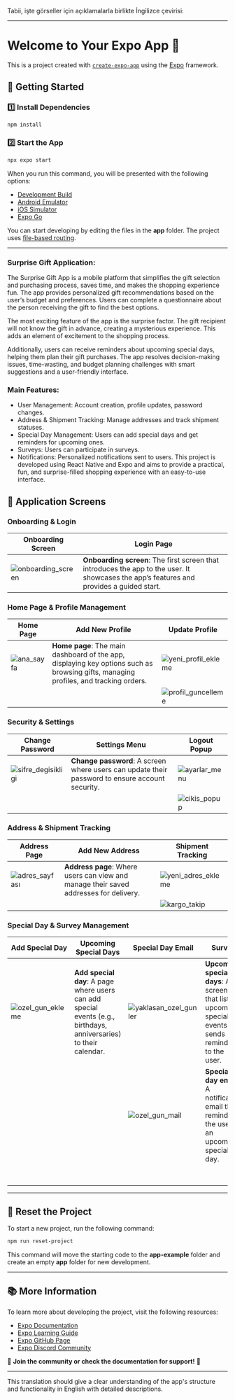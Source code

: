 Tabii, işte görseller için açıklamalarla birlikte İngilizce çevirisi:

---

# Welcome to Your Expo App 🚀

This is a project created with [`create-expo-app`](https://www.npmjs.com/package/create-expo-app) using the [Expo](https://expo.dev) framework.

## 📌 Getting Started

### 1️⃣ Install Dependencies
```bash
npm install
```

### 2️⃣ Start the App
```bash
npx expo start
```
When you run this command, you will be presented with the following options:
- [Development Build](https://docs.expo.dev/develop/development-builds/introduction/)
- [Android Emulator](https://docs.expo.dev/workflow/android-studio-emulator/)
- [iOS Simulator](https://docs.expo.dev/workflow/ios-simulator/)
- [Expo Go](https://expo.dev/go)

You can start developing by editing the files in the **app** folder. The project uses [file-based routing](https://docs.expo.dev/router/introduction).

---
### Surprise Gift Application:

The Surprise Gift App is a mobile platform that simplifies the gift selection and purchasing process, saves time, and makes the shopping experience fun. The app provides personalized gift recommendations based on the user’s budget and preferences. Users can complete a questionnaire about the person receiving the gift to find the best options.

The most exciting feature of the app is the surprise factor. The gift recipient will not know the gift in advance, creating a mysterious experience. This adds an element of excitement to the shopping process.

Additionally, users can receive reminders about upcoming special days, helping them plan their gift purchases. The app resolves decision-making issues, time-wasting, and budget planning challenges with smart suggestions and a user-friendly interface.

### Main Features:
- User Management: Account creation, profile updates, password changes.
- Address & Shipment Tracking: Manage addresses and track shipment statuses.
- Special Day Management: Users can add special days and get reminders for upcoming ones.
- Surveys: Users can participate in surveys.
- Notifications: Personalized notifications sent to users.
This project is developed using React Native and Expo and aims to provide a practical, fun, and surprise-filled shopping experience with an easy-to-use interface.

## 📱 Application Screens

### **Onboarding & Login**
| Onboarding Screen | Login Page |
|-------------------|------------|
| ![onboarding_screen](https://github.com/user-attachments/assets/1e4505af-8f04-4515-ba89-ed27d30031a6)  | **Onboarding screen**: The first screen that introduces the app to the user. It showcases the app’s features and provides a guided start. | ![login_sayfası](https://github.com/user-attachments/assets/7090a893-5329-4c10-916b-70a077905382) | **Login page**: The page where users can log in to their accounts by entering their credentials (username and password). |

### **Home Page & Profile Management**
| Home Page | Add New Profile | Update Profile |
|-----------|-----------------|----------------|
| ![ana_sayfa](https://github.com/user-attachments/assets/9686d75a-c8db-49d8-8520-59130d38a743) | **Home page**: The main dashboard of the app, displaying key options such as browsing gifts, managing profiles, and tracking orders. | ![yeni_profil_ekleme](https://github.com/user-attachments/assets/36da478c-b7a6-4f76-8ccf-6c70d13b5290) | **Add new profile**: The screen where users can create a new profile for themselves or for someone they plan to purchase a gift for. |
| | | ![profil_guncelleme](https://github.com/user-attachments/assets/26d3a42e-24d1-44d1-8c61-aca6a1d6436e) | **Update profile**: A page that allows users to update their existing profile details, including personal information and preferences. |

### **Security & Settings**
| Change Password | Settings Menu | Logout Popup |
|-----------------|---------------|--------------|
| ![sifre_degisikligi](https://github.com/user-attachments/assets/88b552fb-1086-45df-8528-619eb73eb63c) | **Change password**: A screen where users can update their password to ensure account security. | ![ayarlar_menu](https://github.com/user-attachments/assets/723dae4d-d1c7-438d-98cd-424388eb4553) | **Settings menu**: The page where users can access their app preferences and manage their account settings. |
| | | ![cikis_popup](https://github.com/user-attachments/assets/9058ebe6-9b80-40f4-9519-e19958378c3a) | **Logout popup**: The confirmation popup that appears when a user tries to log out of the application. |

### **Address & Shipment Tracking**
| Address Page | Add New Address | Shipment Tracking |
|--------------|-----------------|------------------|
| ![adres_sayfası](https://github.com/user-attachments/assets/8cd08bd0-0937-4f98-86f5-c26d05673b9b) | **Address page**: Where users can view and manage their saved addresses for delivery. | ![yeni_adres_ekleme](https://github.com/user-attachments/assets/26c2202e-ef6f-49fe-9a6f-e7f9cdbdfc6c) | **Add new address**: A screen where users can add a new shipping address. |
| | | ![kargo_takip](https://github.com/user-attachments/assets/74d1cc64-d2fc-4e62-ba8d-5597f4234485) | **Shipment tracking**: The page where users can track the status of their orders and shipments in real time. |

### **Special Day & Survey Management**
| Add Special Day | Upcoming Special Days | Special Day Email | Survey | Notification |
|-----------------|-----------------------|------------------|--------|--------------|
| ![ozel_gun_ekleme](https://github.com/user-attachments/assets/ec4efeda-0557-4866-917a-5c8e53d2ac6b) | **Add special day**: A page where users can add special events (e.g., birthdays, anniversaries) to their calendar. | ![yaklasan_ozel_gunler](https://github.com/user-attachments/assets/9c83d7d0-e7e1-478f-ba65-ab4915d9b4f1) | **Upcoming special days**: A screen that lists upcoming special events and sends reminders to the user. |
| | | ![ozel_gun_mail](https://github.com/user-attachments/assets/d6e8517e-2257-41f7-8c9e-4b1166a0ed36) | **Special day email**: A notification email that reminds the user of an upcoming special day. | ![anket_sayfasi](https://github.com/user-attachments/assets/e8fe4887-a7b7-41bf-ba5d-2afb79717bf2) | **Survey**: The page where users can fill out surveys related to their preferences and needs. |
| | | | | ![ozel_gun_notification](https://github.com/user-attachments/assets/f1b42077-f7a4-4f03-afb3-1412517ec590) | **Notification**: The page where users can view notifications about special days, reminders, and offers. |

---

## 🔄 Reset the Project
To start a new project, run the following command:
```bash
npm run reset-project
```
This command will move the starting code to the **app-example** folder and create an empty **app** folder for new development.

---

## 📚 More Information
To learn more about developing the project, visit the following resources:

- [Expo Documentation](https://docs.expo.dev/)
- [Expo Learning Guide](https://docs.expo.dev/tutorial/introduction/)
- [Expo GitHub Page](https://github.com/expo/expo)
- [Expo Discord Community](https://chat.expo.dev)

📌 **Join the community or check the documentation for support!** 🚀

--- 

This translation should give a clear understanding of the app's structure and functionality in English with detailed descriptions.
